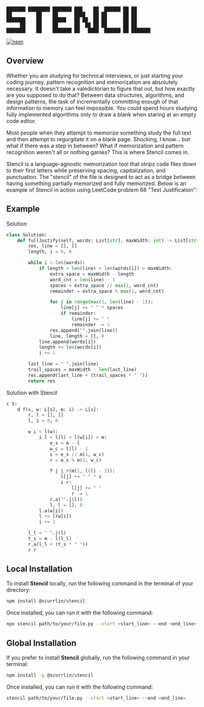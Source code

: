 ```

███████ ████████ ███████ ███    ██  ██████ ██ ██      
██         ██    ██      ████   ██ ██      ██ ██      
███████    ██    █████   ██ ██  ██ ██      ██ ██      
     ██    ██    ██      ██  ██ ██ ██      ██ ██      
███████    ██    ███████ ██   ████  ██████ ██ ███████ 

```

[![npm](https://img.shields.io/npm/dt/%40scurrlin%2Fstencil?style=flat&color=blue)](https://www.npmjs.com/package/@scurrlin/stencil)

## Overview

Whether you are studying for technical interviews, or just starting your coding journey, pattern recognition and memorization are absolutely necessary. It doesn't take a valedictorian to figure that out, but how exactly are you supposed to do that? Between data structures, algorithms, and design patterns, the task of incrementally committing enough of that information to memory can feel impossible. You could spend hours studying fully implemented algorithms only to draw a blank when staring at an empty code editor.

Most people when they attempt to memorize something study the full text and then attempt to regurgitate it on a blank page. Shocking, I know... but what if there was a step in between? What if memorization and pattern recognition weren't all or nothing games? This is where Stencil comes in.

Stencil is a language-agnostic memorization tool that strips code files down to their first letters while preserving spacing, capitalization, and punctuation. The "stencil" of the file is designed to act as a bridge between having something partially memorized and fully memorized. Below is an example of Stencil in action using LeetCode problem 68 "Text Justification":

## Example

Solution

```python
class Solution:
    def fullJustify(self, words: List[str], maxWidth: int) -> List[str]:
        res, line = [], []
        length, i = 0, 0

        while i < len(words):
            if length + len(line) + len(words[i]) > maxWidth:
                extra_space = maxWidth - length
                word_cnt = len(line) - 1
                spaces = extra_space // max(1, word_cnt)
                remainder = extra_space % max(1, word_cnt)

                for j in range(max(1, len(line) - 1)):
                    line[j] += " " * spaces
                    if remainder:
                        line[j] += " "
                        remainder -= 1
                res.append("".join(line))
                line, length = [], 0
            line.append(words[i])
            length += len(words[i])
            i += 1

        last_line = " ".join(line)
        trail_spaces = maxWidth - len(last_line)
        res.append(last_line + (trail_spaces * " "))
        return res
```

Solution with Stencil

```python
c S:
    d f(s, w: L[s], m: i) -> L[s]:
        r, l = [], []
        l, i = 0, 0

        w i < l(w):
            i l + l(l) + l(w[i]) > m:
                e_s = m - l
                w_c = l(l) - 1
                s = e_s // m(1, w_c)
                r = e_s % m(1, w_c)

                f j i r(m(1, l(l) - 1)):
                    l[j] += " " * s
                    i r:
                        l[j] += " "
                        r -= 1
                r.a("".j(l))
                l, l = [], 0
            l.a(w[i])
            l += l(w[i])
            i += 1

        l_l = " ".j(l)
        t_s = m - l(l_l)
        r.a(l_l + (t_s * " "))
        r r
```

## Local Installation

To install **Stencil** locally, run the following command in the terminal of your directory:

```bash
npm install @scurrlin/stencil
```

Once installed, you can run it with the following command:

```bash
npx stencil path/to/your/file.py --start <start_line> --end <end_line>
```

## Global Installation

If you prefer to install **Stencil** globally, run the following command in your terminal:

```bash
npm install -g @scurrlin/stencil
```

Once installed, you can run it with the following command:

```bash
stencil path/to/your/file.py --start <start_line> --end <end_line>
```